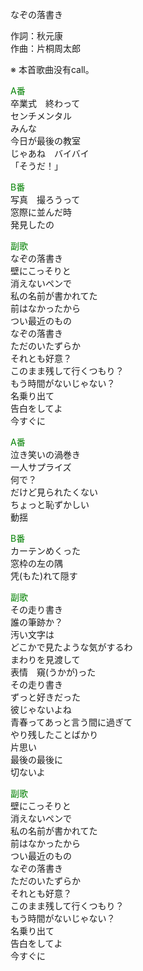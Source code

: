 なぞの落書き  
  
作詞：秋元康  
作曲：片桐周太郎  
  
※ 本首歌曲没有call。   
  
<font color=green>A番</font>  
卒業式　終わって  
センチメンタル  
みんな  
今日が最後の教室  
じゃあね　バイバイ  
「そうだ！」  
  
<font color=green>B番</font>  
写真　撮ろうって  
窓際に並んだ時  
発見したの  
  
<font color=green>副歌</font>  
なぞの落書き  
壁にこっそりと  
消えないペンで  
私の名前が書かれてた  
前はなかったから  
つい最近のもの  
なぞの落書き  
ただのいたずらか  
それとも好意？  
このまま残して行くつもり？  
もう時間がないじゃない？  
名乗り出て  
告白をしてよ  
今すぐに  
  
<font color=green>A番</font>  
泣き笑いの渦巻き  
一人サプライズ  
何で？  
だけど見られたくない  
ちょっと恥ずかしい  
動揺  
  
<font color=green>B番</font>  
カーテンめくった  
窓枠の左の隅  
凭(もた)れて隠す  
  
<font color=green>副歌</font>  
その走り書き  
誰の筆跡か？  
汚い文字は  
どこかで見たような気がするわ  
まわりを見渡して  
表情　窺(うかが)った  
その走り書き  
ずっと好きだった  
彼じゃないよね  
青春ってあっと言う間に過ぎて  
やり残したことばかり  
片思い  
最後の最後に  
切ないよ  
  
<font color=green>副歌</font>  
壁にこっそりと  
消えないペンで  
私の名前が書かれてた  
前はなかったから  
つい最近のもの  
なぞの落書き  
ただのいたずらか  
それとも好意？  
このまま残して行くつもり？  
もう時間がないじゃない？  
名乗り出て  
告白をしてよ  
今すぐに  
